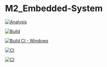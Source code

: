 # M2_Embedded-System



[![Analysis](https://github.com/Huthaif-2000/M2_Embedded-System/actions/workflows/Analysis.yml/badge.svg)](https://github.com/Huthaif-2000/M2_Embedded-System/actions/workflows/Analysis.yml)

[![Build](https://github.com/Huthaif-2000/M2_Embedded-System/actions/workflows/build.yml/badge.svg)](https://github.com/Huthaif-2000/M2_Embedded-System/actions/workflows/build.yml)

[![Build CI - Windows](https://github.com/Huthaif-2000/M2_Embedded-System/actions/workflows/Build_windows.yml/badge.svg)](https://github.com/Huthaif-2000/M2_Embedded-System/actions/workflows/Build_windows.yml)

[![CI](https://github.com/Huthaif-2000/M2_Embedded-System/actions/workflows/Valgrind.yml/badge.svg)](https://github.com/Huthaif-2000/M2_Embedded-System/actions/workflows/Valgrind.yml)

[![CI](https://github.com/Huthaif-2000/M2_Embedded-System/actions/workflows/main.yml/badge.svg)](https://github.com/Huthaif-2000/M2_Embedded-System/actions/workflows/main.yml)
